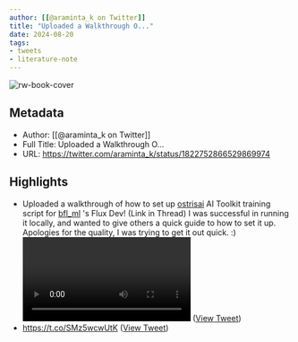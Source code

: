 ```yaml
---
author: [[@araminta_k on Twitter]]
title: "Uploaded a Walkthrough O..."
date: 2024-08-20
tags: 
- tweets
- literature-note
---
```

![rw-book-cover](https://pbs.twimg.com/profile_images/1822966772221325312/fdWKWO79.jpg)

## Metadata
- Author: [[@araminta_k on Twitter]]
- Full Title: Uploaded a Walkthrough O...
- URL: https://twitter.com/araminta_k/status/1822752866529869974

## Highlights
- Uploaded a walkthrough of how to set up [ostrisai](https://twitter.com/ostrisai) AI Toolkit training script for [bfl_ml](https://twitter.com/bfl_ml) 's Flux Dev! (Link in Thread)
  I was successful in running it locally, and wanted to give others a quick guide to how to set it up.
  Apologies for the quality, I was trying to get it out quick. :)<video controls><source src="https://video.twimg.com/ext_tw_video/1822752349489688576/pu/pl/tlSEJKMJ8yvNkSD9.m3u8?tag=12" type="application/x-mpegURL"><source src="https://video.twimg.com/ext_tw_video/1822752349489688576/pu/vid/avc1/546x270/FKuLw9CTSUqDtEaU.mp4?tag=12" type="video/mp4"><source src="https://video.twimg.com/ext_tw_video/1822752349489688576/pu/vid/avc1/730x360/r12XLpsng6pr2CjZ.mp4?tag=12" type="video/mp4"><source src="https://video.twimg.com/ext_tw_video/1822752349489688576/pu/vid/avc1/1460x720/ienz2J1qLxqkB4vL.mp4?tag=12" type="video/mp4">Your browser does not support the video tag.</video> ([View Tweet](https://twitter.com/araminta_k/status/1822752866529869974))
- https://t.co/SMz5wcwUtK ([View Tweet](https://twitter.com/araminta_k/status/1822752868438253628))
